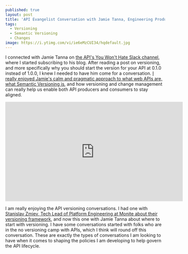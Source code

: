 ```yaml
---
published: true
layout: post
title: 'API Evangelist Conversation with Jamie Tanna, Engineering Productivity at Elastic'
tags:
  - Versioning
  - Semantic Versioning
  - Changes
image: https://i.ytimg.com/vi/ie6eMzCUI34/hqdefault.jpg
---
```

I connected with Jamie Tanna on [the API's You Won't Hate Slack channel](https://apisyouwonthate.com/), where I started subscribing to his blog. After reading a post on versioning, and more specifically why you should start the version for your API at 0.1.0 instead of 1.0.0, I knew I needed to have him come for a conversation. [I really enjoyed Jamie's calm and pragmatic approach to what web APIs are, what Semantic Versioning is](https://i.ytimg.com/vi/ie6eMzCUI34/hqdefault.jpg), and how versioning and change management can really help us enable both API producers and consumers to stay aligned.

<center><iframe width="560" height="315" src="https://www.youtube.com/embed/ie6eMzCUI34?si=tHPLBFqXy8y82xYx" title="YouTube video player" frameborder="0" allow="accelerometer; autoplay; clipboard-write; encrypted-media; gyroscope; picture-in-picture; web-share" referrerpolicy="strict-origin-when-cross-origin" allowfullscreen></iframe></center>

I am really enjoying the API versioning conversations. I had one with [Stanislav Zmiev, Tech Lead of Platform Engineering at Monite about their versioning framework](https://apievangelist.com/2024/09/04/api-evangelist-conversation-with-stanislav-zmiev-tech-lead-of-platform-engineering-at-monite/), and now this one with Jamie Tanna about where to start with versioning. I have some conversations started with folks who are in the no versioning camp with APIs, which I think will round off this conversation. These are exactly the types of conversations I am looking to have when it comes to shaping the policies I am developing to help govern the API lifecycle.
